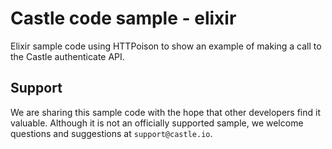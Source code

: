 # Castle code sample - elixir

Elixir sample code using HTTPoison to show an example of making a call to the Castle authenticate API.

## Support
We are sharing this sample code with the hope that other developers find it valuable. Although it is not an officially supported sample, we welcome questions and suggestions at `support@castle.io`.
